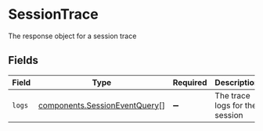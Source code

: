 # SessionTrace

The response object for a session trace


## Fields

| Field                                                                          | Type                                                                           | Required                                                                       | Description                                                                    |
| ------------------------------------------------------------------------------ | ------------------------------------------------------------------------------ | ------------------------------------------------------------------------------ | ------------------------------------------------------------------------------ |
| `logs`                                                                         | [components.SessionEventQuery](../../models/components/sessioneventquery.md)[] | :heavy_minus_sign:                                                             | The trace logs for the session                                                 |